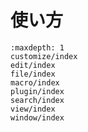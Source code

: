 # 使い方

```{toctree}
:maxdepth: 1
customize/index
edit/index
file/index
macro/index
plugin/index
search/index
view/index
window/index
```
